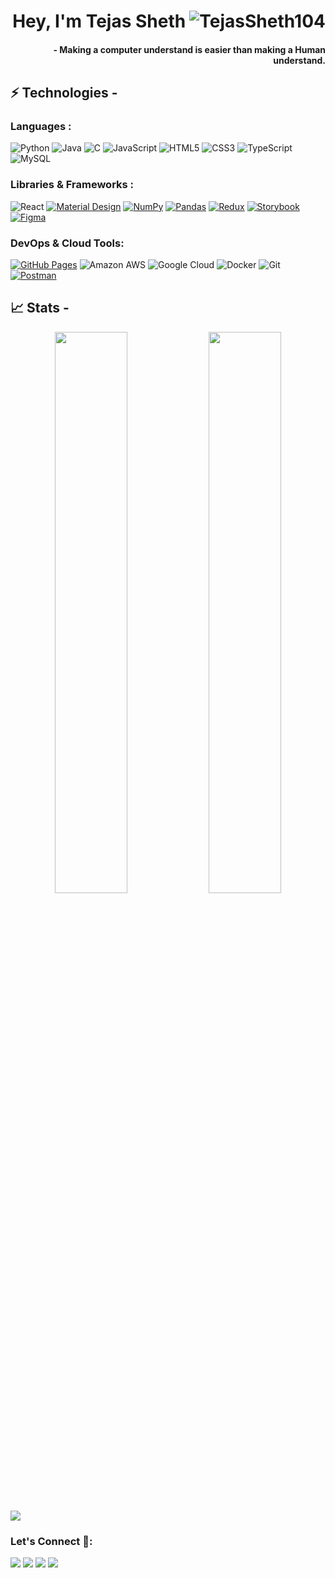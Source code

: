 <!-- <h1 align="center"> Hey there 👋, I'm <a href="http://tejas-sheth.netlify.app/">Tejas Sheth </a> -->
<h1 align="center"> Hey, I'm Tejas Sheth 
  <img align="right" src="https://komarev.com/ghpvc/?username=TejasSheth104&color=blue" alt="TejasSheth104"/>
</h1>

<!-- <a href="http://tejas-sheth.netlify.app/">Portfolio</a> -->

<h4 align="right">- Making a computer understand is easier than making a Human understand. </h4>

<p> 
</p>

## ⚡ Technologies -
### Languages :
![Python](https://img.shields.io/badge/-Python-black?style=flat-square&logo=Python)
![Java](https://img.shields.io/badge/-Java-E34A86?style=flat-square&logo=java)
![C](https://img.shields.io/badge/-C-00599C?style=flat-square&logo=c)
![JavaScript](https://img.shields.io/badge/-JavaScript-black?style=flat-square&logo=javascript)
![HTML5](https://img.shields.io/badge/-HTML5-E34F26?style=flat-square&logo=html5&logoColor=white)
![CSS3](https://img.shields.io/badge/-CSS3-1572B6?style=flat-square&logo=css3)
![TypeScript](https://img.shields.io/badge/-TypeScript-007ACC?style=flat-square&logo=typescript)
![MySQL](https://img.shields.io/badge/-MySQL-black?style=flat-square&logo=mysql)

### Libraries & Frameworks :
![React](https://img.shields.io/badge/-React-black?style=flat-square&logo=react)
<a href="#"><img alt="Material Design" src="https://img.shields.io/badge/Material%20Design%20-%230081CB.svg?logo=material-design&logoColor=white"></a>
<a href="#"><img alt="NumPy" src="https://img.shields.io/badge/Numpy%20-%23013243.svg?logo=numpy&logoColor=white"></a>
<a href="#"><img alt="Pandas" src="https://img.shields.io/badge/Pandas%20-%23150458.svg?logo=pandas&logoColor=white"></a>
<a href="#"><img alt="Redux" src="https://img.shields.io/badge/Redux-593D88?logo=redux&logoColor=white"></a>
<a href="#"><img alt="Storybook" src="https://img.shields.io/badge/Storybook-EA4C89?logo=storybook&logoColor=white"></a>
<a href="#"><img alt="Figma" src="https://img.shields.io/badge/Figma-F24E1E?&logo=figma&logoColor=white"></a>

### DevOps & Cloud Tools:
<a href="#"><img alt="GitHub Pages" src="https://img.shields.io/badge/GitHub%20Pages-%23327FC7.svg?logo=github&logoColor=white"></a>
![Amazon AWS](https://img.shields.io/badge/Amazon%20AWS-232F3E?style=flat-square&logo=amazon-aws)
![Google Cloud](https://img.shields.io/badge/Google%20Cloud-black?style=flat-square&logo=google-cloud)
![Docker](https://img.shields.io/badge/-Docker-black?style=flat-square&logo=docker)
![Git](https://img.shields.io/badge/-Git-black?style=flat-square&logo=git)
<a href="#"><img alt="Postman" src="https://img.shields.io/badge/Postman-FF6C37?logo=postman&logoColor=white"></a>

## 📈 Stats -
<p align="center">
  <img width="48%" src="https://github-readme-stats.vercel.app/api?username=TejasSheth104&show_icons=true&theme=tokyonight" />
  <img width="48%" src="https://github-readme-streak-stats.herokuapp.com/?user=TejasSheth104&theme=tokyonight" />
</p>

![](https://activity-graph.herokuapp.com/graph?username=TejasSheth104&theme=github)

### Let's Connect 🤝: 
[<img src = "https://img.shields.io/badge/Linkedin-%230077B5.svg?&logo=linkedin&logoColor=black" />][linkedin]
[<img src = "https://img.shields.io/badge/Gmail-%23E4405F.svg?&logo=gmail&logoColor=black">][gmail]
[<img src = "https://img.shields.io/badge/Twitter-%231DA1F2.svg?&logo=twitter&logoColor=black" />][twitter1]
[<img src = "https://img.shields.io/badge/Instagram-E4405F?&logo=instagram&logoColor=black">][instagram]
<!-- [<img src = "https://img.shields.io/badge/Medium-E4405F?&logo=medium&logoColor=black">][medium] -->

[medium]: https://medium.com/@tejas.sheth04
[instagram]: https://instagram.com/tejassheth104
[linkedin]: https://www.linkedin.com/in/tejas-sheth-13149a1a7/
[gmail]: mailto:http://www.tejas.sheth04@gmail.com
[twitter1]: https://twitter.com/TejasSheth104
